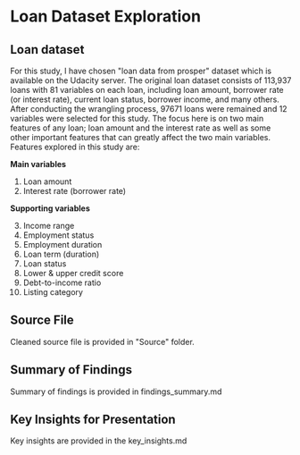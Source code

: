 # Loan Dataset Exploration

## Loan dataset

For this study, I have chosen "loan data from prosper" dataset which is available on the Udacity server.
The original loan dataset consists of 113,937 loans with 81 variables on each loan, including loan amount, borrower rate (or interest rate), current loan status, borrower income, and many others. After conducting the wrangling process, 97671 loans were remained and 12 variables were selected for this study.
The focus here is on two main features of any loan; loan amount and the interest rate as well as some other important features that can greatly affect the two main variables. Features explored in this study are:

__Main variables__
1. Loan amount
2. Interest rate (borrower rate)

__Supporting variables__

3. Income range
4. Employment status
5. Employment duration
6. Loan term (duration)
7. Loan status
8. Lower & upper credit score
9. Debt-to-income ratio
10. Listing category

## Source File
Cleaned source file is provided in "Source" folder.

## Summary of Findings

Summary of findings is provided in findings_summary.md

## Key Insights for Presentation

Key insights are provided in the key_insights.md



